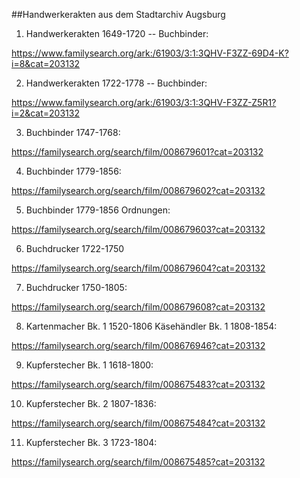 ##Handwerkerakten aus dem Stadtarchiv Augsburg

1. Handwerkerakten 1649-1720 -- Buchbinder:

https://www.familysearch.org/ark:/61903/3:1:3QHV-F3ZZ-69D4-K?i=8&cat=203132

2. Handwerkerakten 1722-1778 -- Buchbinder:

https://www.familysearch.org/ark:/61903/3:1:3QHV-F3ZZ-Z5R1?i=2&cat=203132

3. Buchbinder 1747-1768:

https://familysearch.org/search/film/008679601?cat=203132 

4. Buchbinder 1779-1856:
                                          
https://familysearch.org/search/film/008679602?cat=203132 

5. Buchbinder 1779-1856 Ordnungen:
                  
https://familysearch.org/search/film/008679603?cat=203132 
 
6. Buchdrucker 1722-1750
                              
https://familysearch.org/search/film/008679604?cat=203132 
                  
7. Buchdrucker 1750-1805:                               
                              
https://familysearch.org/search/film/008679608?cat=203132 
                  
8. Kartenmacher Bk. 1 1520-1806 Käsehändler Bk. 1 1808-1854:                            
                  
https://familysearch.org/search/film/008676946?cat=203132 

9. Kupferstecher Bk. 1 1618-1800:
                  
https://familysearch.org/search/film/008675483?cat=203132 

10. Kupferstecher Bk. 2 1807-1836:
                  
https://familysearch.org/search/film/008675484?cat=203132 

11. Kupferstecher Bk. 3 1723-1804:

https://familysearch.org/search/film/008675485?cat=203132 
                  
